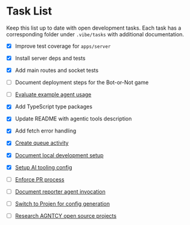 # Task List

Keep this list up to date with open development tasks. Each task has a
corresponding folder under `.vibe/tasks` with additional documentation.

- [x] Improve test coverage for `apps/server`
- [x] Install server deps and tests
- [x] Add main routes and socket tests
- [ ] Document deployment steps for the Bot-or-Not game
- [ ] [Evaluate example agent usage](tasks/evaluate-example-agent)
- [x] Add TypeScript type packages
- [x] Update README with agentic tools description
- [x] Add fetch error handling
- [x] [Create queue activity](tasks/create-queue-activity)
- [x] [Document local development setup](tasks/document-local-dev-setup)
- [x] [Setup AI tooling config](tasks/setup-ai-tooling-config)
- [ ] [Enforce PR process](tasks/enforce-pr-process)
- [ ] [Document reporter agent invocation](tasks/document-reporter-agent-invocation)

- [ ] [Switch to Projen for config generation](tasks/switch-to-projen-configs)
- [ ] [Research AGNTCY open source projects](tasks/research-agntcy-open-source)
